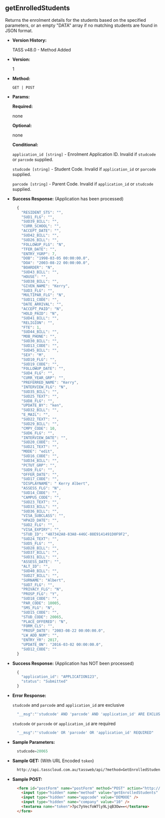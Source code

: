 **getEnrolledStudents**
----
  Returns the enrolment details for the students based on the specified parameters, or an empty "DATA" array if no matching students are found in JSON format.

* **Version History:**

    TASS v48.0 - Method Added

* **Version:**

  1

* **Method:**

  `GET | POST`
  
*  **Params:**

   **Required:**
 
   none

   **Optional:**

   none

   **Conditional:**

   `application_id [string]` - Enrolment Application ID. Invalid if `studcode` or `parcode` supplied.

   `studcode [string]` - Student Code. Invalid if `application_id` or `parcode` supplied.

   `parcode [string]` - Parent Code. Invalid if `application_id` or `studcode` supplied.

* **Success Response:** (Application has been processed)

    ```javascript
      {
        "RESIDENT_STS": "",
        "SUD1_FLG": "",
        "SUD39_BILL": "",
        "CURR_SCHOOL": "",
        "ACCEPT_DATE": "",
        "SUD42_BILL": "",
        "SUD26_BILL": "",
        "FOLLOWUP_FLG": "N",
        "TFER_DATE": "",
        "ENTRY_YGRP": 7,
        "DOB": "1998-03-05 00:00:00.0",
        "DOA": "2003-08-22 00:00:00.0",
        "BOARDER": "N",
        "SUD43_BILL": "",
        "HOUSE": "",
        "SUD38_BILL": "",
        "GIVEN_NAME": "Kerry",
        "SUD3_FLG": "",
        "MULTIPAR_FLG": "N",
        "SUD11_CODE": "",
        "DATE_ARRIVAL": "",
        "ACCEPT_PAID": "N",
        "HOLD_PAID": "N",
        "SUD41_BILL": "",
        "RELIGION": "",
        "FTE": 1,
        "SUD44_BILL": "",
        "MOB_PHONE": "",
        "SUD30_BILL": "",
        "SUD13_CODE": "",
        "SUD45_BILL": "",
        "SEX": "M",
        "SUD10_FLG": "",
        "SUD19_CODE": "",
        "FOLLOWUP_DATE": "",
        "SUD4_FLG": "",
        "CURR_YEAR_GRP": "",
        "PREFERRED_NAME": "Kerry",
        "INTERVIEW_FLG": "N",
        "SUD35_BILL": "",
        "SUD25_TEXT": "",
        "SUD8_FLG": "",
        "UPDATE_BY": "ken",
        "SUD32_BILL": "",
        "E_MAIL": "",
        "SUD22_TEXT": "",
        "SUD29_BILL": "",
        "CMPY_CODE": 10,
        "SUD6_FLG": "",
        "INTERVIEW_DATE": "",
        "SUD20_CODE": "",
        "SUD21_TEXT": "",
        "MODE": "edit",
        "SUD16_CODE": "",
        "SUD34_BILL": "",
        "PCTUT_GRP": "",
        "SUD9_FLG": "",
        "OFFER_DATE": "",
        "SUD17_CODE": "",
        "DISPLAYNAME": " Kerry Albert",
        "ASSESS_FLG": "N",
        "SUD14_CODE": "",
        "CAMPUS_CODE": "",
        "SUD23_TEXT": "",
        "SUD33_BILL": "",
        "SUD36_BILL": "",
        "VISA_SUBCLASS": "",
        "HPAID_DATE": "",
        "SUD2_FLG": "",
        "VISA_EXPIRY": "",
        "STUD_ID": "487342A8-83A8-446C-88E9141491D0F9F2",
        "SUD24_TEXT": "",
        "SUD5_FLG": "",
        "SUD28_BILL": "",
        "SUD37_BILL": "",
        "SUD31_BILL": "",
        "ASSESS_DATE": "",
        "ALT_ID": "",
        "SUD40_BILL": "",
        "SUD27_BILL": "",
        "SURNAME": "Albert",
        "SUD7_FLG": "",
        "PRIVACY_FLG": "N",
        "PROSP_FLG": "Y",
        "SUD18_CODE": "",
        "PAR_CODE": 10005,
        "SMS_FLG": "N",
        "SUD15_CODE": "",
        "STUD_CODE": 20065,
        "PLACE_OFFERED": "N",
        "FORM_CLS": "",
        "PROSP_DATE": "2003-08-22 00:00:00.0",
        "LW_ADD_NUM": "",
        "ENTRY_YR": 2017,
        "UPDATE_ON": "2016-03-02 00:00:00.0",
        "SUD12_CODE": ""
      }
    ```
* **Success Response:** (Application has NOT been processed)

    ```javascript
      {
        "application_id": "APPLICATION123",
        "status": "Submitted"
      }
    ```
    
* **Error Response:**

    `studcode` and `parcode` and `application_id` are exclusive
    ```javascript
      "__msg":"'studcode' AND 'parcode' AND 'application_id' ARE EXCLUSIVE"
    ```
    
    `studcode` or `parcode` or `application_id` are required
    ```javascript
      "__msg":"'studcode' OR 'parcode' OR 'application_id' REQUIRED"
    ```
    
* **Sample Parameters:**

  ```javascript
    studcode=20065
  ```

* **Sample GET:** (With URL Encoded `token`)

  ```HTML
    http://api.tasscloud.com.au/tassweb/api/?method=GetEnrolledStudents&appcode=DEMOOE&company=10&token=7pc7yVecfoW7ly9LjqB3Ow%3D%3D
  ```
  
* **Sample POST:**

  ```HTML
    <form id="postForm" name="postForm" method="POST" action="http://api.tasscloud.com.au/tassweb/api/">
      <input type="hidden" name="method" value="getEnrolledStudents" />
      <input type="hidden" name="appcode" value="DEMOOE" />
      <input type="hidden" name="company" value="10" />
      <textarea name="token">7pc7yVecfoW7ly9LjqB3Ow==</textarea>
    </form>
  ```